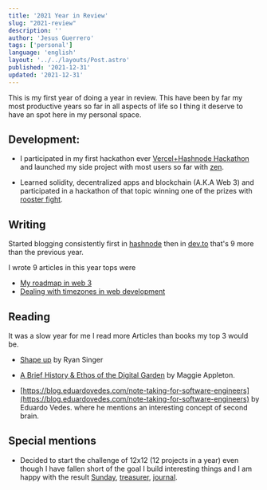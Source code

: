 ```yaml
---
title: '2021 Year in Review'
slug: "2021-review"
description: ''
author: 'Jesus Guerrero'
tags: ['personal']
language: 'english'
layout: '../../layouts/Post.astro'
published: '2021-12-31'
updated: '2021-12-31'
---
```


This is my first year of doing a year in review. This have been by far my most productive years so far in all aspects of life so I thing it deserve to have an spot here in my personal space.

## Development:
- I participated in my first hackathon ever [Vercel+Hashnode Hackathon](https://freesgen.hashnode.dev/introduction-to-zen) and launched my side project with most users so far with [zen](https://github.com/jesusantguerrero/zen).

- Learned solidity, decentralized apps and blockchain (A.K.A Web 3) and participated in a hackathon of that topic winning one of the prizes with [rooster fight](https://devpost.com/software/roosterfight).

## Writing
Started blogging consistently first in [hashnode](https://freesgen.hashnode.dev/) then in [dev.to](https://dev.to/jesusantguerrero) that's 9 more than the previous year.

I wrote 9 articles in this year tops were

- [My roadmap in web 3](https://dev.to/jesusantguerrero/my-roadmap-in-web-3-1hgo)
- [Dealing with timezones in web development](https://dev.to/jesusantguerrero/dealing-with-timezones-in-web-development-2dgg)

## Reading
It was a slow year for me I read more Articles than books my top 3 would be.

- [Shape up](https://basecamp.com/shapeup) by Ryan Singer

- [A Brief History & Ethos of the Digital Garden](https://maggieappleton.com/garden-history) by Maggie Appleton.

- [https://blog.eduardovedes.com/note-taking-for-software-engineers](https://blog.eduardovedes.com/note-taking-for-software-engineers) by Eduardo Vedes.
where he mentions an interesting concept of second brain.
## Special mentions
- Decided to start the challenge of 12x12 (12 projects in a year) even though I have fallen short of the goal I build interesting things and I am happy with the result [Sunday](https://github.com/jesusantguerrero/sunday), [treasurer](https://github.com/jesusantguerrero/insane-treasurer), [journal](https://github.com/insane-code/journal).